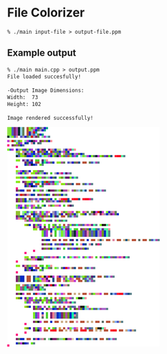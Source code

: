 # File Colorizer

```
% ./main input-file > output-file.ppm
```

## Example output
```
% ./main main.cpp > output.ppm
File loaded succesfully!

-Output Image Dimensions:
Width:  73
Height: 102

Image rendered successfully!
```

<img align="left" width="355" height="510" src="https://github.com/A713F3/FileColorizer.CPP/blob/master/images/output.png">